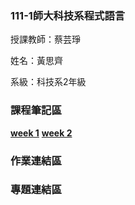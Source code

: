 ### 111-1師大科技系程式語言 ###
授課教師：蔡芸琤

姓名：黃思齊

系級：科技系2年級

### 課程筆記區 ###
[**week 1**](https://github.com/41071134h/PL/blob/main/week1%20practice)
[**week 2**](https://github.com/41071134h/PL/blob/main/week2%20practice)
### 作業連結區 ###

### 專題連結區 ###
